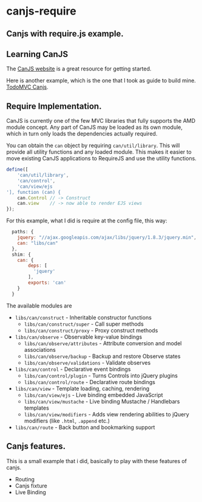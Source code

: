 canjs-require
=============

## Canjs with require.js example.

## Learning CanJS

The [CanJS website](http://canjs.com) is a great resource for getting started.

Here is another example, which is the one that I took as guide to build mine. [TodoMVC Canjs](http://todomvc.com/architecture-examples/canjs/).

## Require Implementation.

CanJS is currently one of the few MVC libraries that fully supports the AMD module concept. Any part of CanJS may be loaded as its own module, which in turn only loads the dependencies actually required.

You can obtain the `can` object by requiring `can/util/library`. This will provide all utility functions and any loaded module. This makes it easier to move existing CanJS applications to RequireJS and use the utility functions.

```javascript
define([
	'can/util/library',
	'can/control',
	'can/view/ejs
'], function (can) {
	can.Control // -> Construct
	can.view    // -> now able to render EJS views
});
```
For this example, what I did is require at the config file, this way:

```javascript
  paths: {
    jquery: "//ajax.googleapis.com/ajax/libs/jquery/1.8.3/jquery.min",
    can: "libs/can"
  },
  shim: {
    can: {
        deps: [
          'jquery'
        ],
        exports: 'can'
    }
  }
```

The available modules are

- `libs/can/construct` - Inheritable constructor functions
  - `libs/can/construct/super` - Call super methods
  - `libs/can/construct/proxy` - Proxy construct methods
- `libs/can/observe` - Observable key-value bindings
  - `libs/can/observe/attributes` - Attribute conversion and model associations
  - `libs/can/observe/backup` - Backup and restore Observe states
  - `libs/can/observe/validations` - Validate observes
- `libs/can/control` - Declarative event bindings
  - `libs/can/control/plugin` - Turns Controls into jQuery plugins
  - `libs/can/control/route` - Declarative route bindings
- `libs/can/view` - Template loading, caching, rendering
  - `libs/can/view/ejs` - Live binding embedded JavaScript
  - `libs/can/view/mustache` - Live binding Mustache / Handlebars templates
  - `libs/can/view/modifiers` - Adds view rendering abilities to jQuery modifiers (like `.html`, `.append` etc.)
- `libs/can/route` - Back button and bookmarking support

## Canjs features.

This is a small example that i did, basically to play with these features of canjs.

* Routing
* Canjs fixture
* Live Binding

